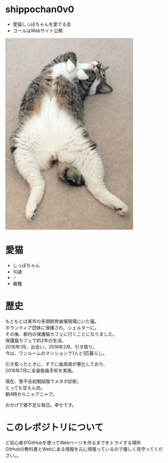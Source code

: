 # shippochan0v0  
* 愛猫しっぽちゃんを愛でる会  
* ゴールはWebサイト公開  
<img src="https://github.com/Mizuho0v0/Photo/blob/master/IMG_1706.JPG?raw=true" alt="しっぽちゃん" title="サンプル" width="400" height="600">  

# 愛猫  
* しっぽちゃん  
* 10歳  
* ♂  
* 雑種  

# 歴史  
もともとは某市の多頭飼育崩壊現場にいた猫。  
ボランティア団体に保護され、シェルターに。  
その後、都内の保護猫カフェに行くことになりました。  
保護猫カフェで約2年の生活。  
2016年1月、出会い。2016年2月、引き取り。  
今は、ワンルームのマンションで1人と1匹暮らし。  

引き取ったときに、すでに歯周病が悪化しており、  
2016年7月に全歯抜歯手術を実施。  

現在、腎不全初期段階でメタボ診断。  
とっても甘えん坊。  
朝4時からニャアニャア。  

おかげで寝不足な毎日。幸せです。  
# このレポジトリについて
ど初心者がGitHubを使ってWebページを作るまでをトライする場所  
GitHubの教科書とWebにある情報を元に頑張っているので優しく見守ってください。。  
